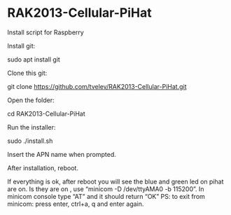 # RAK2013-Cellular-PiHat
Install script for Raspberry 


Install git:

sudo apt install git

Clone this git:

git clone https://github.com/tvelev/RAK2013-Cellular-PiHat.git

Open the folder:

cd RAK2013-Cellular-PiHat

Run the installer:

sudo ./install.sh

Insert the APN name when prompted.

After installation, reboot.

If everything is ok, after reboot you will see the blue and green led on pihat are on.
Is they are on , use “minicom -D /dev/ttyAMA0 -b 115200”. In minicom console type “AT” and it should return “OK”
PS: to exit from minicom: press enter, ctrl+a, q and enter again.
